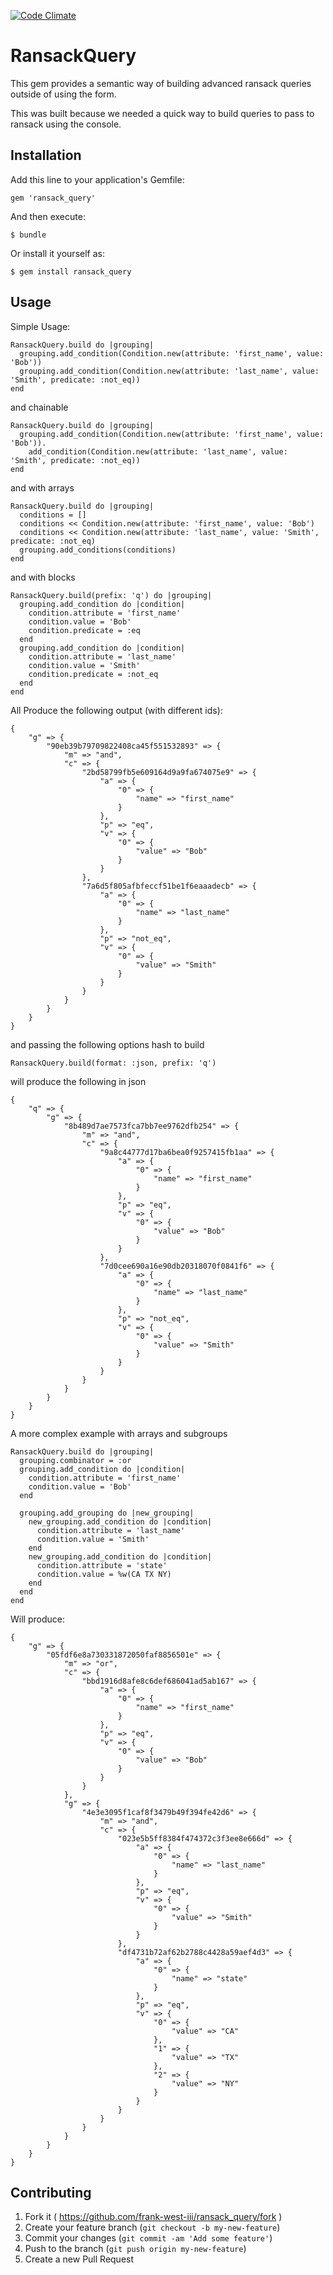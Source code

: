 [![Code Climate](https://codeclimate.com/github/frank-west-iii/ransack_query.png)](https://codeclimate.com/github/frank-west-iii/ransack_query)

# RansackQuery

This gem provides a semantic way of building advanced ransack queries outside of using the form.

This was built because we needed a quick way to build queries to pass to ransack using the console.

## Installation

Add this line to your application's Gemfile:

    gem 'ransack_query'

And then execute:

    $ bundle

Or install it yourself as:

    $ gem install ransack_query

## Usage

Simple Usage:

    RansackQuery.build do |grouping|
      grouping.add_condition(Condition.new(attribute: 'first_name', value: 'Bob'))
      grouping.add_condition(Condition.new(attribute: 'last_name', value: 'Smith', predicate: :not_eq))
    end
and chainable
    
    RansackQuery.build do |grouping|
      grouping.add_condition(Condition.new(attribute: 'first_name', value: 'Bob')).
        add_condition(Condition.new(attribute: 'last_name', value: 'Smith', predicate: :not_eq))
    end
and with arrays
    
    RansackQuery.build do |grouping|
      conditions = []
      conditions << Condition.new(attribute: 'first_name', value: 'Bob')
      conditions << Condition.new(attribute: 'last_name', value: 'Smith', predicate: :not_eq)
      grouping.add_conditions(conditions)
    end
and with blocks

    RansackQuery.build(prefix: 'q') do |grouping|
      grouping.add_condition do |condition|
        condition.attribute = 'first_name'
        condition.value = 'Bob'
        condition.predicate = :eq
      end
      grouping.add_condition do |condition|
        condition.attribute = 'last_name'
        condition.value = 'Smith'
        condition.predicate = :not_eq
      end
    end


All Produce the following output (with different ids):

    {
        "g" => {
            "90eb39b79709822408ca45f551532893" => {
                "m" => "and",
                "c" => {
                    "2bd58799fb5e609164d9a9fa674075e9" => {
                        "a" => {
                            "0" => {
                                "name" => "first_name"
                            }
                        },
                        "p" => "eq",
                        "v" => {
                            "0" => {
                                "value" => "Bob"
                            }
                        }
                    },
                    "7a6d5f805afbfeccf51be1f6eaaadecb" => {
                        "a" => {
                            "0" => {
                                "name" => "last_name"
                            }
                        },
                        "p" => "not_eq",
                        "v" => {
                            "0" => {
                                "value" => "Smith"
                            }
                        }
                    }
                }
            }
        }
    }
             
     
and passing the following options hash to build
    
    RansackQuery.build(format: :json, prefix: 'q')
    
will produce the following in json 

    {
        "q" => {
            "g" => {
                "8b489d7ae7573fca7bb7ee9762dfb254" => {
                    "m" => "and",
                    "c" => {
                        "9a8c44777d17ba6bea0f9257415fb1aa" => {
                            "a" => {
                                "0" => {
                                    "name" => "first_name"
                                }
                            },
                            "p" => "eq",
                            "v" => {
                                "0" => {
                                    "value" => "Bob"
                                }
                            }
                        },
                        "7d0cee690a16e90db20318070f0841f6" => {
                            "a" => {
                                "0" => {
                                    "name" => "last_name"
                                }
                            },
                            "p" => "not_eq",
                            "v" => {
                                "0" => {
                                    "value" => "Smith"
                                }
                            }
                        }
                    }
                }
            }
        }
    }    
     
A more complex example with arrays and subgroups

    RansackQuery.build do |grouping|
      grouping.combinator = :or
      grouping.add_condition do |condition|
        condition.attribute = 'first_name'
        condition.value = 'Bob'
      end

      grouping.add_grouping do |new_grouping|
        new_grouping.add_condition do |condition|
          condition.attribute = 'last_name'
          condition.value = 'Smith'
        end
        new_grouping.add_condition do |condition|
          condition.attribute = 'state'
          condition.value = %w(CA TX NY)
        end
      end
    end
Will produce:    

    {
        "g" => {
            "05fdf6e8a730331872050faf8856501e" => {
                "m" => "or",
                "c" => {
                    "bbd1916d8afe8c6def686041ad5ab167" => {
                        "a" => {
                            "0" => {
                                "name" => "first_name"
                            }
                        },
                        "p" => "eq",
                        "v" => {
                            "0" => {
                                "value" => "Bob"
                            }
                        }
                    }
                },
                "g" => {
                    "4e3e3095f1caf8f3479b49f394fe42d6" => {
                        "m" => "and",
                        "c" => {
                            "023e5b5ff8384f474372c3f3ee8e666d" => {
                                "a" => {
                                    "0" => {
                                        "name" => "last_name"
                                    }
                                },
                                "p" => "eq",
                                "v" => {
                                    "0" => {
                                        "value" => "Smith"
                                    }
                                }
                            },
                            "df4731b72af62b2788c4428a59aef4d3" => {
                                "a" => {
                                    "0" => {
                                        "name" => "state"
                                    }
                                },
                                "p" => "eq",
                                "v" => {
                                    "0" => {
                                        "value" => "CA"
                                    },
                                    "1" => {
                                        "value" => "TX"
                                    },
                                    "2" => {
                                        "value" => "NY"
                                    }
                                }
                            }
                        }
                    }
                }
            }
        }
    }

## Contributing

1. Fork it ( https://github.com/frank-west-iii/ransack_query/fork )
2. Create your feature branch (`git checkout -b my-new-feature`)
3. Commit your changes (`git commit -am 'Add some feature'`)
4. Push to the branch (`git push origin my-new-feature`)
5. Create a new Pull Request
